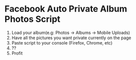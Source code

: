 # Facebook Auto Private Album Photos Script

1. Load your album(e.g: Photos -> Albums -> Mobile Uploads)
2. Have all the pictures you want private currently on the page
3. Paste script to your console (Firefox, Chrome, etc)
4. ??
5. Profit
